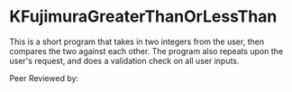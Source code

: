 # KFujimuraGreaterThanOrLessThan
This is a short program that takes in two integers from the user, then compares the two against each other. The program also repeats upon the user's request, and does a validation check on all user inputs.

Peer Reviewed by: 